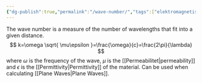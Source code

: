 ```yaml
---
{"dg-publish":true,"permalink":"/wave-number/","tags":["elektromagnetiskfältteori"]}
---
```


The wave number is a measure of the number of wavelengths that fit into a given distance. 
$$
k=\omega \sqrt{ \mu\epsilon }=\frac{\omega}{c}=\frac{2\pi}{\lambda}
$$
where $\omega$ is the frequency of the wave, $\mu$ is the [[Permeabilitet\|permeability]] and $\epsilon$ is the [[Permittivity\|Permittivity]] of the material. Can be used when calculating [[Plane Waves\|Plane Waves]].

